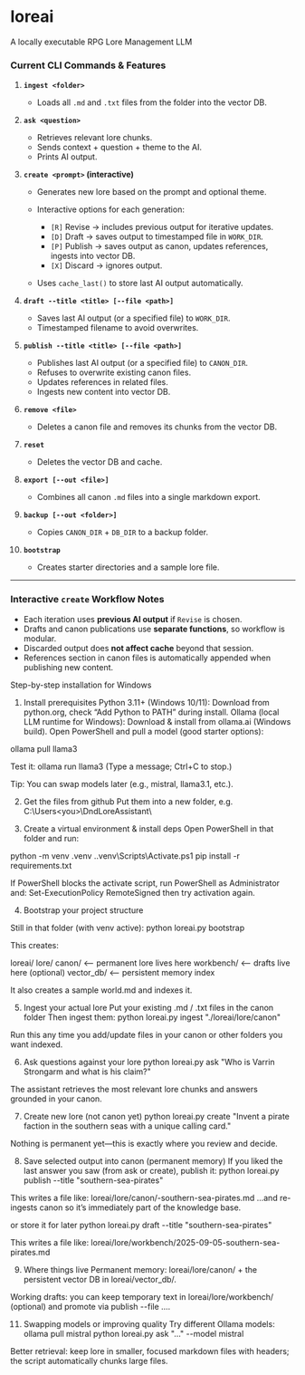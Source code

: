 # loreai
A locally executable RPG Lore Management LLM

### **Current CLI Commands & Features**

1. **`ingest <folder>`**

   * Loads all `.md` and `.txt` files from the folder into the vector DB.

2. **`ask <question>`**

   * Retrieves relevant lore chunks.
   * Sends context + question + theme to the AI.
   * Prints AI output.

3. **`create <prompt>` (interactive)**

   * Generates new lore based on the prompt and optional theme.
   * Interactive options for each generation:

     * `[R]` Revise → includes previous output for iterative updates.
     * `[D]` Draft → saves output to timestamped file in `WORK_DIR`.
     * `[P]` Publish → saves output as canon, updates references, ingests into vector DB.
     * `[X]` Discard → ignores output.
   * Uses `cache_last()` to store last AI output automatically.

4. **`draft --title <title> [--file <path>]`**

   * Saves last AI output (or a specified file) to `WORK_DIR`.
   * Timestamped filename to avoid overwrites.

5. **`publish --title <title> [--file <path>]`**

   * Publishes last AI output (or a specified file) to `CANON_DIR`.
   * Refuses to overwrite existing canon files.
   * Updates references in related files.
   * Ingests new content into vector DB.

6. **`remove <file>`**

   * Deletes a canon file and removes its chunks from the vector DB.

7. **`reset`**

   * Deletes the vector DB and cache.

8. **`export [--out <file>]`**

   * Combines all canon `.md` files into a single markdown export.

9. **`backup [--out <folder>]`**

   * Copies `CANON_DIR` + `DB_DIR` to a backup folder.

10. **`bootstrap`**

    * Creates starter directories and a sample lore file.

---

### **Interactive `create` Workflow Notes**
* Each iteration uses **previous AI output** if `Revise` is chosen.
* Drafts and canon publications use **separate functions**, so workflow is modular.
* Discarded output does **not affect cache** beyond that session.
* References section in canon files is automatically appended when publishing new content.



Step-by-step installation for Windows

1) Install prerequisites
Python 3.11+ (Windows 10/11):
Download from python.org, check “Add Python to PATH” during install.
Ollama (local LLM runtime for Windows):
Download & install from ollama.ai (Windows build).
Open PowerShell and pull a model (good starter options):

ollama pull llama3

Test it:
ollama run llama3
(Type a message; Ctrl+C to stop.)

Tip: You can swap models later (e.g., mistral, llama3.1, etc.).

2) Get the files from github
Put them into a new folder, e.g. C:\Users\<you>\DndLoreAssistant\

3) Create a virtual environment & install deps
Open PowerShell in that folder and run:

python -m venv .venv
.\.venv\Scripts\Activate.ps1
pip install -r requirements.txt

If PowerShell blocks the activate script, run PowerShell as Administrator and:
Set-ExecutionPolicy RemoteSigned
then try activation again.

4) Bootstrap your project structure

Still in that folder (with venv active):
python loreai.py bootstrap

This creates:

loreai/
  lore/
    canon/       <-- permanent lore lives here
    workbench/   <-- drafts live here (optional)
  vector_db/     <-- persistent memory index

It also creates a sample world.md and indexes it.

5) Ingest your actual lore
Put your existing .md / .txt files in the canon folder
Then ingest them:
python loreai.py ingest "./loreai/lore/canon"

Run this any time you add/update files in your canon or other folders you want indexed.

6) Ask questions against your lore
python loreai.py ask "Who is Varrin Strongarm and what is his claim?"

The assistant retrieves the most relevant lore chunks and answers grounded in your canon.

7) Create new lore (not canon yet)
python loreai.py create "Invent a pirate faction in the southern seas with a unique calling card."

Nothing is permanent yet—this is exactly where you review and decide.

8) Save selected output into canon (permanent memory)
If you liked the last answer you saw (from ask or create), publish it:
python loreai.py publish --title "southern-sea-pirates"

This writes a file like:
loreai/lore/canon/-southern-sea-pirates.md
...and re-ingests canon so it’s immediately part of the knowledge base.

or store it for later
python loreai.py draft --title "southern-sea-pirates"

This writes a file like:
loreai/lore/workbench/2025-09-05-southern-sea-pirates.md

9) Where things live
Permanent memory: loreai/lore/canon/ + the persistent vector DB in loreai/vector_db/.

Working drafts: you can keep temporary text in loreai/lore/workbench/ (optional) and promote via publish --file ....

11) Swapping models or improving quality
Try different Ollama models:
ollama pull mistral
python loreai.py ask "..." --model mistral

Better retrieval: keep lore in smaller, focused markdown files with headers; the script automatically chunks large files.
